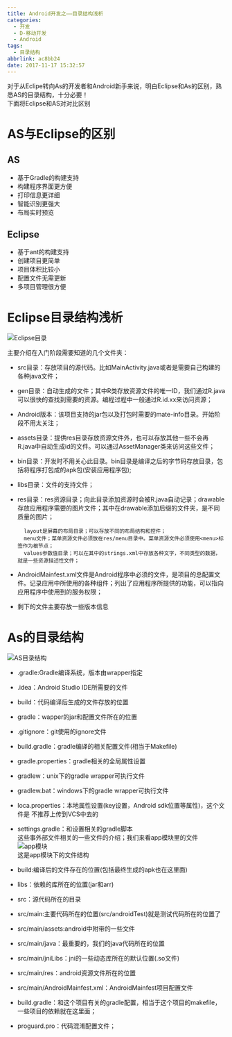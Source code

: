 ```yaml
---
title: Android开发之——目录结构浅析
categories:
  - 开发
  - D-移动开发
  - Android
tags:
  - 目录结构
abbrlink: ac8bb24
date: 2017-11-17 15:32:57
---
```


对于从Eclipe转向As的开发者和Android新手来说，明白Eclipse和As的区别，熟悉AS的目录结构，十分必要！  
下面将Eclipse和AS对对比区别
<!--more-->

# AS与Eclipse的区别    

## AS  

- 基于Gradle的构建支持
- 构建程序界面更方便
- 打印信息更详细
- 智能识别更强大
- 布局实时预览 

## Eclipse 

- 基于ant的构建支持 
- 创建项目更简单
- 项目体积比较小
- 配置文件无需更新
- 多项目管理很方便 


# Eclipse目录结构浅析  

![Eclipse目录][0]  

主要介绍在入门阶段需要知道的几个文件夹：
  
- src目录：存放项目的源代码。比如MainActivity.java或者是需要自己构建的各种java文件；  

- gen目录：自动生成的文件；其中R类存放资源文件的唯一ID，我们通过R.java可以很快的查找到需要的资源。编程过程中一般通过R.id.xx来访问资源；
- Android版本：该项目支持的jar包以及打包时需要的mate-info目录。开始阶段不用太关注；
- assets目录：提供res目录存放资源文件外，也可以存放其他一些不会再R.java中自动生成id的文件。可以通过AssetManager类来访问这些文件；
- bin目录：开发时不用关心此目录。bin目录是编译之后的字节码存放目录，包括将程序打包成的apk包(安装应用程序包);
- libs目录：文件的支持文件；
- res目录：res资源目录；向此目录添加资源时会被R.java自动记录；drawable存放应用程序需要的图片文件；其中在drawable添加后缀的文件夹，是不同质量的图片；  

		layout是屏幕的布局目录；可以存放不同的布局结构和控件；
		menu文件；菜单资源文件必须放在res/menu目录中。菜单资源文件必须使用<menu>标签作为根节点；  
		values参数值目录；可以在其中的strings.xml中存放各种文字，不同类型的数据，就是一些资源描述性文件；
- AndroidMainfest.xml文件是Android程序中必须的文件，是项目的总配置文件。记录应用中所使用的各种组件；列出了应用程序所提供的功能，可以指向应用程序中使用到的服务权限；
- 剩下的文件主要存放一些版本信息


# As的目录结构   
 
![AS目录结构][1]  
 
- .gradle:Gradle编译系统，版本由wrapper指定
- .idea：Android Studio IDE所需要的文件
- build：代码编译后生成的文件存放的位置
- gradle：wapper的jar和配置文件所在的位置
- .gitignore：git使用的ignore文件
- build.gradle：gradle编译的相关配置文件(相当于Makefile)
- gradle.properties：gradle相关的全局属性设置
- gradlew：unix下的gradle wrapper可执行文件 
- gradlew.bat：windows下的gradle wrapper可执行文件
- loca.properties：本地属性设置(key设置，Android sdk位置等属性)，这个文件是
不推荐上传到VCS中去的
- settings.gradle：和设置相关的gradle脚本  
这些事外部文件相关的一些文件的介绍；我们来看app模块里的文件  
![app模块][2]  
这是app模块下的文件结构  
  
- build:编译后的文件存在的位置(包括最终生成的apk也在这里面)
- libs：依赖的库所在的位置(jar和arr)
- src：源代码所在的目录
- src/main:主要代码所在的位置(src/androidTest)就是测试代码所在的位置了
- src/main/assets:android中附带的一些文件
- src/main/java：最重要的，我们的java代码所在的位置 
- src/main/jniLibs：jni的一些动态库所在的默认位置(.so文件)
- src/main/res：android资源文件所在的位置
- src/main/AndroidMainfest.xml：AndroidMainfest项目配置文件 
- build.gradle：和这个项目有关的gradle配置，相当于这个项目的makefile，一些项目的依赖就在这里面；
- proguard.pro：代码混淆配置文件；





[0]: https://fastly.jsdelivr.net/gh/PGzxc/CDN@master/blog-image/struct-eclipse.png
[1]: https://fastly.jsdelivr.net/gh/PGzxc/CDN@master/blog-image/struct-android.png
[2]: https://fastly.jsdelivr.net/gh/PGzxc/CDN@master/blog-image/android-src.png
